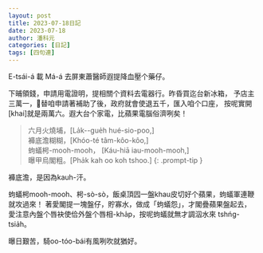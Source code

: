 ```yaml
---
layout: post
title: 2023-07-18日記
date: 2023-07-18
author: 潘科元
categories: [日記]
tags: [四句連]
---
```

E-tsái-á 載 Má-á 去屏東蕭醫師遐提降血壓个藥仔。

下晡領錢，申請用電證明，提相關个資料去電器行。昨昏買迄台新冰箱，
予店主三萬一，𪜶替咱申請著補助了後，政府就會使退五千，匯入咱个口座，
按呢實開\[khai\]就是兩萬六。遐大台个家電，比蘋果電腦俗濟咧矣！

> 六月火燒埔，\[La̍k--gue̍h hué-sio-poo,\]  
褲底澹糊糊，\[Khóo-té tâm-kôo-kôo,\]  
蚼蟻枵-mooh-mooh，  \[Káu-hiā iau-mooh-mooh,\]  
曝甲烏閣粗。\[Pha̍k kah oo koh tshoo.\]
{: .prompt-tip }

褲底澹，是因為kauh-汗。

蚼蟻枵mooh-mooh、枵-sò-sò，飯桌頂囥一盤khau皮切好个蘋果，蚼蟻軍連鞭就攻過來！
著愛閣提一塊盤仔，貯寡水，做成「蚼蟻怨」，才閣疊蘋果盤起去，
愛注意內盤个唇袂使佮外盤个唇相-kha̍p，按呢蚼蟻就無才調泅水來 tshńg-tsia̍h。

曝日艱苦，騎oo-tóo-bái有風咧吹就猶好。
